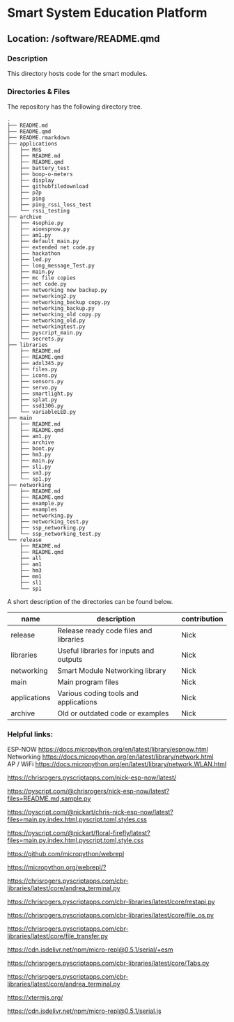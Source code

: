 

# Smart System Education Platform

## Location: /software/README.qmd

### Description

This directory hosts code for the smart modules.

### Directories & Files

The repository has the following directory tree.

    .
    ├── README.md
    ├── README.qmd
    ├── README.rmarkdown
    ├── applications
    │   ├── MnS
    │   ├── README.md
    │   ├── README.qmd
    │   ├── battery_test
    │   ├── boop-o-meters
    │   ├── display
    │   ├── githubfiledownload
    │   ├── p2p
    │   ├── ping
    │   ├── ping_rssi_loss_test
    │   └── rssi_testing
    ├── archive
    │   ├── 4sophie.py
    │   ├── aioespnow.py
    │   ├── am1.py
    │   ├── default_main.py
    │   ├── extended net code.py
    │   ├── hackathon
    │   ├── led.py
    │   ├── long_message_Test.py
    │   ├── main.py
    │   ├── mc file copies
    │   ├── net code.py
    │   ├── networking new backup.py
    │   ├── networking2.py
    │   ├── networking_backup copy.py
    │   ├── networking_backup.py
    │   ├── networking_old copy.py
    │   ├── networking_old.py
    │   ├── networkingtest.py
    │   ├── pyscript_main.py
    │   └── secrets.py
    ├── libraries
    │   ├── README.md
    │   ├── README.qmd
    │   ├── adxl345.py
    │   ├── files.py
    │   ├── icons.py
    │   ├── sensors.py
    │   ├── servo.py
    │   ├── smartlight.py
    │   ├── splat.py
    │   ├── ssd1306.py
    │   └── variableLED.py
    ├── main
    │   ├── README.md
    │   ├── README.qmd
    │   ├── am1.py
    │   ├── archive
    │   ├── boot.py
    │   ├── hm3.py
    │   ├── main.py
    │   ├── sl1.py
    │   ├── sm3.py
    │   └── sp1.py
    ├── networking
    │   ├── README.md
    │   ├── README.qmd
    │   ├── example.py
    │   ├── examples
    │   ├── networking.py
    │   ├── networking_test.py
    │   ├── ssp_networking.py
    │   └── ssp_networking_test.py
    └── release
        ├── README.md
        ├── README.qmd
        ├── all
        ├── am1
        ├── hm3
        ├── mm1
        ├── sl1
        └── sp1

A short description of the directories can be found below.

| name         | description                             | contribution |
|--------------|-----------------------------------------|--------------|
| release      | Release ready code files and libraries  | Nick         |
| libraries    | Useful libraries for inputs and outputs | Nick         |
| networking   | Smart Module Networking library         | Nick         |
| main         | Main program files                      | Nick         |
| applications | Various coding tools and applications   | Nick         |
| archive      | Old or outdated code or examples        | Nick         |

### Helpful links:

ESP-NOW <https://docs.micropython.org/en/latest/library/espnow.html>  
Networking
<https://docs.micropython.org/en/latest/library/network.html>  
AP / WiFi
<https://docs.micropython.org/en/latest/library/network.WLAN.html>

<https://chrisrogers.pyscriptapps.com/nick-esp-now/latest/>

<https://pyscript.com/@chrisrogers/nick-esp-now/latest?files=README.md,sample.py>

<https://pyscript.com/@nickart/chris-nick-esp-now/latest?files=main.py,index.html,pyscript.toml,styles.css>

<https://pyscript.com/@nickart/floral-firefly/latest?files=main.py,index.html,pyscript.toml,style.css>

<https://github.com/micropython/webrepl>

<https://micropython.org/webrepl/?>

<https://chrisrogers.pyscriptapps.com/cbr-libraries/latest/core/andrea_terminal.py>

<https://chrisrogers.pyscriptapps.com/cbr-libraries/latest/core/restapi.py>

<https://chrisrogers.pyscriptapps.com/cbr-libraries/latest/core/file_os.py>

<https://chrisrogers.pyscriptapps.com/cbr-libraries/latest/core/file_transfer.py>

<https://cdn.jsdelivr.net/npm/micro-repl@0.5.1/serial/+esm>

<https://chrisrogers.pyscriptapps.com/cbr-libraries/latest/core/Tabs.py>

<https://chrisrogers.pyscriptapps.com/cbr-libraries/latest/core/andrea_terminal.py>

<https://xtermjs.org/>

<https://cdn.jsdelivr.net/npm/micro-repl@0.5.1/serial.js>
